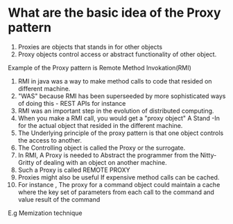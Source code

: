 # What are the basic idea of the Proxy pattern

1. Proxies are objects that stands in for other objects
2. Proxy objects control access or abstract functionality of  other object.


Example of the Proxy pattern is Remote Method Invokation(RMI)

1. RMI in java was a way to make method calls to code that resided on different machine.
2. "WAS" because RMI has been superseeded by more sophisticated ways of doing this - REST APIs for instance
3. RMI was an important step in the evolution of distributed computing.
4. When you make a RMI call, you would get a "proxy object" A Stand -In  for the actual object that resided in the different machine.
5. The Underlying principle of the proxy pattern is that one object controls the access to another.
6. The Controlling object is called the Proxy or the surrogate.
7. In RMI, A Proxy is needed to Abstract the programmer from the Nitty-Gritty of dealing with an object on another machine.
8. Such a Proxy is called REMOTE PROXY
9. Proxies might also be useful If expensive method calls can be cached.
10. For instance , The proxy for a command object could maintain a cache where the key set of parameters from each call to the command and value result of the command

E.g Memization technique
